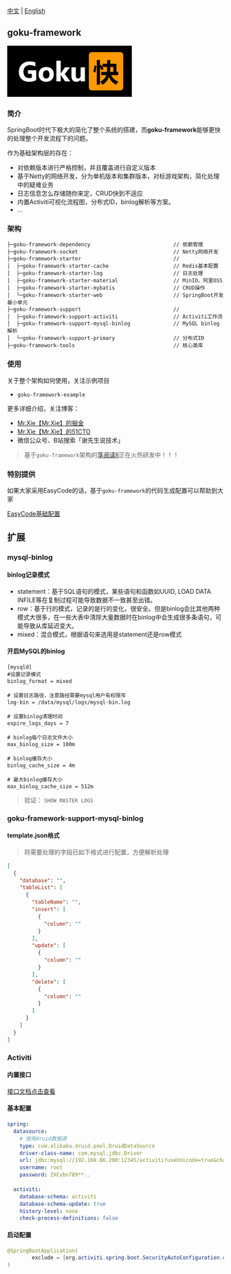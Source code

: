 [中文](./README.md) | [English](./README.en.md)

## goku-framework

![logo](./doc/logo.png)

### 简介

SpringBoot时代下极大的简化了整个系统的搭建，而**goku-framework**能够更快的处理整个开发流程下的问题。

作为基础架构层的存在：

- 对依赖版本进行严格控制，并且覆盖进行自定义版本
- 基于Netty的网络开发，分为单机版本和集群版本，对标游戏架构，简化处理中的疑难业务
- 日志信息怎么存储随你来定，CRUD快到不适应
- 内置Activiti可视化流程图，分布式ID，binlog解析等方案。
- ...

### 架构

```text
├─goku-framework-dependency                           // 依赖管理      
├─goku-framework-socket                               // Netty网络开发      
├─goku-framework-starter                              //               
│  ├─goku-framework-starter-cache                     // Redis基本配置                
│  ├─goku-framework-starter-log                       // 日志处理              
│  ├─goku-framework-starter-material                  // MinIO，阿里OSS                    
│  ├─goku-framework-starter-mybatis                   // CRUD操作                  
│  └─goku-framework-starter-web                       // SpringBoot开发最小单元 
├─goku-framework-support                              //           
│  ├─goku-framework-support-activiti                  // Activiti工作流     
│  ├─goku-framework-support-mysql-binlog              // MySQL binlog解析   
│  └─goku-framework-support-primary                   // 分布式ID           
├─goku-framework-tools                                // 核心类库        
```

### 使用

关于整个架构如何使用，关注示例项目

- `goku-framework-example`

更多详细介绍，关注博客：

- [Mr.Xie【Mr.Xie】的掘金](https://juejin.cn/user/3359725700263694)
- [Mr.Xie【Mr.Xie】的51CTO](https://blog.51cto.com/u_14948012)
- 微信公众号、B站搜索「谢先生说技术」

> 基于`goku-framework`架构的[享阅读II](https://gitee.com/mr_sanq/enjoy-read-ii)正在火热研发中！！！

### 特别提供

如果大家采用EasyCode的话，基于`goku-framework`的代码生成配置可以帮助到大家

[EasyCode基础配置](./doc/EasyCodeConfig.json)

## 扩展

### mysql-binlog

#### binlog记录模式

- statement：基于SQL语句的模式，某些语句和函数如UUID, LOAD DATA INFILE等在复制过程可能导致数据不一致甚至出错。
- row：基于行的模式，记录的是行的变化，很安全。但是binlog会比其他两种模式大很多，在一些大表中清除大量数据时在binlog中会生成很多条语句，可能导致从库延迟变大。
- mixed：混合模式，根据语句来选用是statement还是row模式

#### 开启MySQL的binlog

```
[mysqld]
#设置记录模式
binlog_format = mixed

# 设置日志路径，注意路经需要mysql用户有权限写
log-bin = /data/mysql/logs/mysql-bin.log

# 设置binlog清理时间
expire_logs_days = 7

# binlog每个日志文件大小
max_binlog_size = 100m

# binlog缓存大小
binlog_cache_size = 4m

# 最大binlog缓存大小
max_binlog_cache_size = 512m
```

> 验证： `SHOW MASTER LOGS`

### goku-framework-support-mysql-binlog

#### template.json格式

> 将需要处理的字段已如下格式进行配置，方便解析处理

```json
[
  {
    "database": "",
    "tableList": [
      {
        "tableName": "",
        "insert": [
          {
            "column": ""
          }
        ],
        "update": [
          {
            "column": ""
          }
        ],
        "delete": [
          {
            "column": ""
          }
        ]
      }
    ]
  }
]
```

### Activiti

#### 内置接口

[接口文档点击查看](./doc/activiti-api.md)

#### 基本配置

```yaml
spring:
  datasource:
    # 使用druid数据源
    type: com.alibaba.druid.pool.DruidDataSource
    driver-class-name: com.mysql.jdbc.Driver
    url: jdbc:mysql://192.168.86.200:12345/activiti?useUnicode=true&characterEncoding=utf8&useJDBCCompliantTimezoneShift=true&useLegacyDatetimeCode=false&serverTimezone=GMT%2b8&useSSL=true&allowMultiQueries=true&autoReconnect=true&nullCatalogMeansCurrent=true
    username: root
    password: ZXCvbn789**..

  activiti:
    database-schema: activiti
    database-schema-update: true
    history-level: none
    check-process-definitions: false
```

#### 启动配置

```java
@SpringBootApplication(
        exclude = {org.activiti.spring.boot.SecurityAutoConfiguration.class}
)
```

